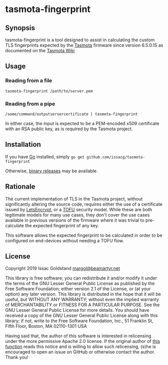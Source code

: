 # tasmota-fingerprint
## Synopsis
tasmota-fingerprint is a tool designed to assist in calculating the custom TLS fingerprints expected by the [Tasmota](https://github.com/arendst/Tasmota) firmware since version 6.5.0.15 as documented on the [Tasmota Wiki](https://github.com/arendst/Tasmota/wiki/TLS#fingerprint-validation)

## Usage
### Reading from a file
`tasmota-fingerprint /path/to/server.pem`
### Reading from a pipe
`/some/command/outputservercertificate | tasmota-fingerprint`

In either case, the input is expected to be a PEM-encoded x509 certificate with an RSA public key, as is required by the Tasmota project. 

## Installation
If you have [Go](https://golang.org) installed, simply `go get github.com/issacg/tasmota-fingerprint`

Otherwise, [binary releases](https://github.com/issacg/tasmota-fingerprint/releases/latest) may be available.

## Rationale
The current implementation of TLS in the Tasmota project, without significantly altering the source code, requires either the use of a certificate issued by [LetsEncrypt](https://letsencrypt.org), or a [TOFU](https://en.wikipedia.org/wiki/Trust_on_first_use) security model.  While these are both legitimate models for many use cases, they don't cover the use cases available in previous versions of the firmware where it was trivial to pre-calculate the expected fingerprint of any key.  

This software allows the expected fingerprint to be calculated in order to be configured on end-devices without needing a TOFU flow.

## License
Copyright 2019 Issac Goldstand <margol@beamartyr.net>

  This library is free software; you can redistribute it and/or
  modify it under the terms of the GNU Lesser General Public
  License as published by the Free Software Foundation; either
  version 2.1 of the License, or (at your option) any later version.
  This library is distributed in the hope that it will be useful,
  but WITHOUT ANY WARRANTY; without even the implied warranty of
  MERCHANTABILITY or FITNESS FOR A PARTICULAR PURPOSE.  See the GNU
  Lesser General Public License for more details.
  You should have received a copy of the GNU Lesser General Public
  License along with this library; if not, write to the Free Software
  Foundation, Inc., 51 Franklin St, Fifth Floor, Boston, MA  02110-1301  USA

Having said that, the author of this software is interested in relicensing under the more permissive Apache 2.0 license.  If the original author of [this function](https://github.com/arendst/Tasmota/blob/6ec43737616d56db310d64a7bb7e856e1f62f053/tasmota/WiFiClientSecureLightBearSSL.cpp#L695) reads this notice and is willing to allow such relicensing, (s)he is encouraged to open an issue on GitHub or otherwise contact the author.  Thank you!
